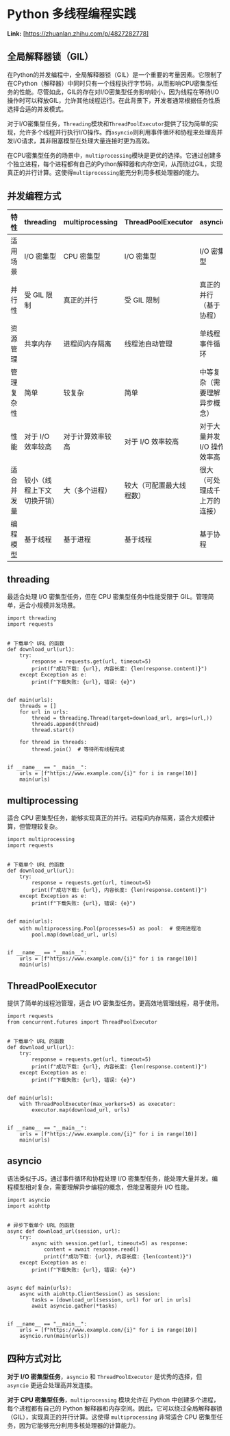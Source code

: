 # Python 多线程编程实践



 **Link:** [https://zhuanlan.zhihu.com/p/4827282778]

## 全局解释器锁（GIL）  

在Python的并发编程中，全局解释器锁（GIL）是一个重要的考量因素。它限制了在CPython（解释器）中同时只有一个线程执行字节码，从而影响CPU密集型任务的性能。尽管如此，GIL的存在对I/O密集型任务影响较小，因为线程在等待I/O操作时可以释放GIL，允许其他线程运行。在此背景下，开发者通常根据任务性质选择合适的并发模式。

对于I/O密集型任务，`Threading`模块和`ThreadPoolExecutor`提供了较为简单的实现，允许多个线程并行执行I/O操作。而`asyncio`则利用事件循环和协程来处理高并发I/O请求，其非阻塞模型在处理大量连接时更为高效。

在CPU密集型任务的场景中，`multiprocessing`模块是更优的选择。它通过创建多个独立进程，每个进程都有自己的Python解释器和内存空间，从而绕过GIL，实现真正的并行计算。这使得`multiprocessing`能充分利用多核处理器的能力。

## 并发编程方式  

| 特性 | threading | multiprocessing | ThreadPoolExecutor | asyncio |
| --- | --- | --- | --- | --- |
| 适用场景 | I/O 密集型 | CPU 密集型 | I/O 密集型 | I/O 密集型 |
| 并行性 | 受 GIL 限制 | 真正的并行 | 受 GIL 限制 | 真正的并行（基于协程） |
| 资源管理 | 共享内存 | 进程间内存隔离 | 线程池自动管理 | 单线程事件循环 |
| 管理复杂性 | 简单 | 较复杂 | 简单 | 中等复杂（需要理解异步概念） |
| 性能 | 对于 I/O 效率较高 | 对于计算效率较高 | 对于 I/O 效率较高 | 对于大量并发 I/O 操作效率高 |
| 适合并发量 | 较小（线程上下文切换开销） | 大（多个进程） | 较大（可配置最大线程数） | 很大（可处理成千上万的连接） |
| 编程模型 | 基于线程 | 基于进程 | 基于线程 | 基于协程 |

## threading  

最适合处理 I/O 密集型任务，但在 CPU 密集型任务中性能受限于 GIL。管理简单，适合小规模并发场景。

```
import threading
import requests
​
​
# 下载单个 URL 的函数
def download_url(url):
    try:
        response = requests.get(url, timeout=5)
        print(f"成功下载: {url}, 内容长度: {len(response.content)}")
    except Exception as e:
        print(f"下载失败: {url}, 错误: {e}")
​
​
def main(urls):
    threads = []
    for url in urls:
        thread = threading.Thread(target=download_url, args=(url,))
        threads.append(thread)
        thread.start()
​
    for thread in threads:
        thread.join()  # 等待所有线程完成
​
​
if __name__ == "__main__":
    urls = [f"https://www.example.com/{i}" for i in range(10)]
    main(urls)
```
## multiprocessing  

适合 CPU 密集型任务，能够实现真正的并行。进程间内存隔离，适合大规模计算，但管理较复杂。

```
import multiprocessing
import requests
​
​
# 下载单个 URL 的函数
def download_url(url):
    try:
        response = requests.get(url, timeout=5)
        print(f"成功下载: {url}, 内容长度: {len(response.content)}")
    except Exception as e:
        print(f"下载失败: {url}, 错误: {e}")
​
​
def main(urls):
    with multiprocessing.Pool(processes=5) as pool:  # 使用进程池
        pool.map(download_url, urls)
​
​
if __name__ == "__main__":
    urls = [f"https://www.example.com/{i}" for i in range(10)]
    main(urls)
```
## ThreadPoolExecutor  

提供了简单的线程池管理，适合 I/O 密集型任务。更高效地管理线程，易于使用。

```
import requests
from concurrent.futures import ThreadPoolExecutor
​
​
# 下载单个 URL 的函数
def download_url(url):
    try:
        response = requests.get(url, timeout=5)
        print(f"成功下载: {url}, 内容长度: {len(response.content)}")
    except Exception as e:
        print(f"下载失败: {url}, 错误: {e}")
​
​
def main(urls):
    with ThreadPoolExecutor(max_workers=5) as executor:
        executor.map(download_url, urls)
​
​
if __name__ == "__main__":
    urls = [f"https://www.example.com/{i}" for i in range(10)]
    main(urls)
```
## asyncio  

语法类似于JS，通过事件循环和协程处理 I/O 密集型任务，能处理大量并发。编程模型相对复杂，需要理解异步编程的概念，但能显著提升 I/O 性能。

```
import asyncio
import aiohttp
​
​
# 异步下载单个 URL 的函数
async def download_url(session, url):
    try:
        async with session.get(url, timeout=5) as response:
            content = await response.read()
            print(f"成功下载: {url}, 内容长度: {len(content)}")
    except Exception as e:
        print(f"下载失败: {url}, 错误: {e}")
​
​
async def main(urls):
    async with aiohttp.ClientSession() as session:
        tasks = [download_url(session, url) for url in urls]
        await asyncio.gather(*tasks)
​
​
if __name__ == "__main__":
    urls = [f"https://www.example.com/{i}" for i in range(10)]
    asyncio.run(main(urls))
```
## 四种方式对比  

**对于 I/O 密集型任务**，`asyncio` 和 `ThreadPoolExecutor` 是优秀的选择，但 `asyncio` 更适合处理高并发连接。

**对于 CPU 密集型任务**，`multiprocessing` 模块允许在 Python 中创建多个进程，每个进程都有自己的 Python 解释器和内存空间。因此，它可以绕过全局解释器锁（GIL），实现真正的并行计算。这使得 `multiprocessing` 非常适合 CPU 密集型任务，因为它能够充分利用多核处理器的计算能力。

